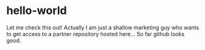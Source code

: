 # hello-world
Let me check this out!
Actually I am just a shallow marketing guy who wants to get access to a partner repository hosted here...
So far github looks good.
